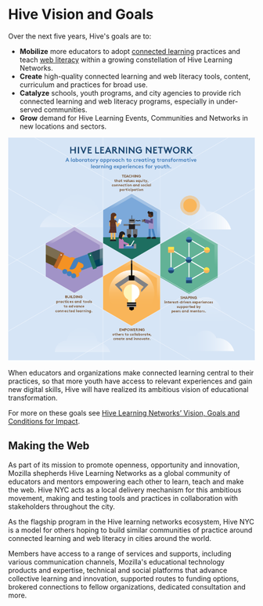 # Hive Vision and Goals

Over the next five years, Hive's goals are to:
* **Mobilize** more educators to adopt [connected learning](http://clalliance.org/) practices and teach [web literacy](https://webmaker.org/en-US/resources) within a growing constellation of Hive Learning Networks.
* **Create** high-quality connected learning and web literacy tools, content, curriculum and practices for broad use.
* **Catalyze** schools, youth programs, and city agencies to provide rich connected learning and web literacy programs, especially in under-served communities.
* **Grow** demand for Hive Learning Events, Communities and Networks in new locations and sectors.

![Hive Approach](../images/approach.png)

When educators and organizations make connected learning central to their practices, so that more youth have access to relevant experiences and gain new digital skills, Hive will have realized its ambitious vision of educational transformation.

For more on these goals see [Hive Learning Networks’ Vision, Goals and Conditions for Impact](http://hivenyc.org/2014/07/10/hive-learning-networks-vision-goals-and-conditions-for-impact/).


## Making the Web

As part of its mission to promote openness, opportunity and innovation, Mozilla shepherds Hive Learning Networks as a global community of educators and mentors empowering each other to learn, teach and make the web. Hive NYC acts as a local delivery mechanism for this ambitious movement, making and testing tools and practices in collaboration with stakeholders throughout the city.

As the flagship program in the Hive learning networks ecosystem, Hive NYC is a model for others hoping to build similar communities of practice around connected learning and web literacy in cities around the world.

Members have access to a range of services and supports, including various communication channels, Mozilla's educational technology products and expertise, technical and social platforms that advance collective learning and innovation, supported routes to funding options, brokered connections to fellow organizations, dedicated consultation and more.



